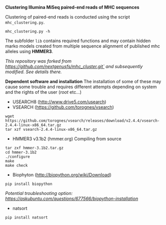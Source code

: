 **Clustering Illumina MiSeq paired-end reads of MHC sequences**

Clustering of paired-end reads is conducted using the script `mhc_clustering.py`.

```
mhc_clustering.py -h
```

The subfolder `lib` contains required functions and may contain hidden marko models created from multiple sequence alignment of published mhc alleles using **HMMER3**.  

*This repository was forked from https://github.com/nextgenusfs/mhc_cluster.git` and subsequently modified. See details there.*

**Dependent software and installation**
The installation of some of these may cause some trouble and requires different attempts depending on system and the rights of the user (*root* etc...)

* USEARCH8 (http://www.drive5.com/usearch)
* VSEARCH (https://github.com/torognes/vsearch)
```
wget https://github.com/torognes/vsearch/releases/download/v2.4.4/vsearch-2.4.4-linux-x86_64.tar.gz
tar xzf vsearch-2.4.4-linux-x86_64.tar.gz
```

* HMMER3 v3.1b2 (hmmer.org)
Compiling from source
```
tar zxf hmmer-3.1b2.tar.gz
cd hmmer-3.1b2
./configure
make
make check
```

* Biophyton (http://biopython.org/wiki/Download)
```
pip install biopython
```
 *Potential troubleshooting option: https://askubuntu.com/questions/677566/biopython-installation* 
 
* natsort
```
pip install natsort
```
